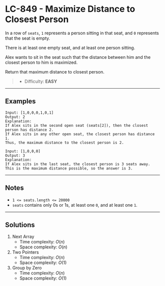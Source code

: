 # LC-849 - Maximize Distance to Closest Person

In a row of `seats`, `1` represents a person sitting in that seat, and `0` represents that the seat is empty.

There is at least one empty seat, and at least one person sitting.

Alex wants to sit in the seat such that the distance between him and the closest person to him is maximized.

Return that maximum distance to closest person.

> * Difficulty: **EASY**

---
## Examples

```
Input: [1,0,0,0,1,0,1]
Output: 2
Explanation:
If Alex sits in the second open seat (seats[2]), then the closest person has distance 2.
If Alex sits in any other open seat, the closest person has distance 1.
Thus, the maximum distance to the closest person is 2.
```

```
Input: [1,0,0,0]
Output: 3
Explanation:
If Alex sits in the last seat, the closest person is 3 seats away.
This is the maximum distance possible, so the answer is 3.
```

---
## Notes

* `1 <= seats.length <= 20000`
* `seats` contains only 0s or 1s, at least one `0`, and at least one `1`.

---
## Solutions

1. Next Array
    * Time complexity: $O(n)$
    * Space complexity: $O(n)$
2. Two Pointers
    * Time complexity: $O(n)$
    * Space complexity: $O(1)$
3. Group by Zero
    * Time complexity: $O(n)$
    * Space complexity: $O(1)$